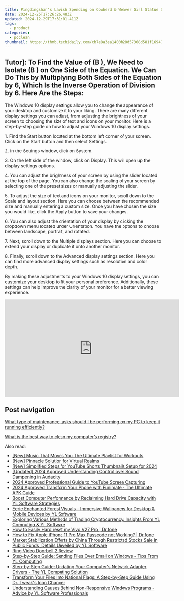 ```yaml
---
title: Pingdingshan's Lavish Spending on Cowherd & Weaver Girl Statue Draws Backlash Amidst Recent Poverty Escape
date: 2024-12-25T17:26:26.483Z
updated: 2024-12-29T17:31:01.411Z
tags:
  - product
categories:
  - pcclean
thumbnail: https://thmb.techidaily.com/cb7e8a3ea1400b28d57368d581f169474fb4983f5389a6a0053ebe83f3cfd779.jpg
---
```


## Tutor]: To Find the Value of \(B \), We Need to Isolate \(B \) on One Side of the Equation. We Can Do This by Multiplying Both Sides of the Equation by 6, Which Is the Inverse Operation of Division by 6. Here Are the Steps:

The Windows 10 display settings allow you to change the appearance of your desktop and customize it to your liking. There are many different display settings you can adjust, from adjusting the brightness of your screen to choosing the size of text and icons on your monitor. Here is a step-by-step guide on how to adjust your Windows 10 display settings. 

1\. Find the Start button located at the bottom left corner of your screen. Click on the Start button and then select Settings.

2\. In the Settings window, click on System.

3\. On the left side of the window, click on Display. This will open up the display settings options. 

4\. You can adjust the brightness of your screen by using the slider located at the top of the page. You can also change the scaling of your screen by selecting one of the preset sizes or manually adjusting the slider.

5\. To adjust the size of text and icons on your monitor, scroll down to the Scale and layout section. Here you can choose between the recommended size and manually entering a custom size. Once you have chosen the size you would like, click the Apply button to save your changes.

6\. You can also adjust the orientation of your display by clicking the dropdown menu located under Orientation. You have the options to choose between landscape, portrait, and rotated.

7\. Next, scroll down to the Multiple displays section. Here you can choose to extend your display or duplicate it onto another monitor.

8\. Finally, scroll down to the Advanced display settings section. Here you can find more advanced display settings such as resolution and color depth. 

By making these adjustments to your Windows 10 display settings, you can customize your desktop to fit your personal preference. Additionally, these settings can help improve the clarity of your monitor for a better viewing experience.

<!-- affiliate ads begin -->
<iframe width="560" height="315" src="https://www.youtube.com/embed/ZblaBc-v2vs?si=CKW1gJwXQT2vZJYo" title="YouTube video player" frameborder="0" allow="accelerometer; autoplay; clipboard-write; encrypted-media; gyroscope; picture-in-picture; web-share" referrerpolicy="strict-origin-when-cross-origin" allowfullscreen></iframe>
<!-- affiliate ads end -->

## Post navigation

[What type of maintenance tasks should I be performing on my PC to keep it running efficiently?](https://tools.techidaily.com/pcclean/products/)

[What is the best way to clean my computer’s registry?](https://tools.techidaily.com/pcclean/products/)

<ins class="adsbygoogle"
     style="display:block"
     data-ad-format="autorelaxed"
     data-ad-client="ca-pub-7571918770474297"
     data-ad-slot="1223367746"></ins>

<ins class="adsbygoogle"
     style="display:block"
     data-ad-client="ca-pub-7571918770474297"
     data-ad-slot="8358498916"
     data-ad-format="auto"
     data-full-width-responsive="true"></ins>

<span class="atpl-alsoreadstyle">Also read:</span>
<div><ul>
<li><a href="https://extra-skills.techidaily.com/new-music-that-moves-you-the-ultimate-playlist-for-workouts/"><u>[New] Music That Moves You The Ultimate Playlist for Workouts</u></a></li>
<li><a href="https://extra-approaches.techidaily.com/new-pinnacle-solution-for-virtual-realms/"><u>[New] Pinnacle Solution for Virtual Realms</u></a></li>
<li><a href="https://youtube-sure.techidaily.com/implified-steps-for-youtube-shorts-thumbnails-setup-for-2024/"><u>[New] Simplified Steps for YouTube Shorts Thumbnails Setup for 2024</u></a></li>
<li><a href="https://article-tips.techidaily.com/updated-2024-approved-understanding-control-over-sound-dampening-in-audacity/"><u>[Updated] 2024 Approved Understanding Control over Sound Dampening in Audacity</u></a></li>
<li><a href="https://screen-recording.techidaily.com/2024-approved-professional-guide-to-youtube-screen-capturing/"><u>2024 Approved Professional Guide to YouTube Screen Capturing</u></a></li>
<li><a href="https://some-skills.techidaily.com/2024-approved-transform-your-phone-with-funimate-the-ultimate-apk-guide/"><u>2024 Approved Transform Your Phone with Funimate - The Ultimate APK Guide</u></a></li>
<li><a href="https://win-exclusive.techidaily.com/boost-computer-performance-by-reclaiming-hard-drive-capacity-with-yl-software-strategies/"><u>Boost Computer Performance by Reclaiming Hard Drive Capacity with YL Software Strategies</u></a></li>
<li><a href="https://win-exclusive.techidaily.com/eerie-enchanted-forest-visuals-immersive-wallpapers-for-desktop-and-mobile-devices-by-yl-software/"><u>Eerie Enchanted Forest Visuals - Immersive Wallpapers for Desktop & Mobile Devices by YL Software</u></a></li>
<li><a href="https://win-exclusive.techidaily.com/exploring-various-methods-of-trading-cryptocurrency-insights-from-yl-computing-and-yl-software/"><u>Exploring Various Methods of Trading Cryptocurrency: Insights From YL Computing & YL Software</u></a></li>
<li><a href="https://techidaily.com/how-to-easily-hard-reset-my-vivo-v27-pro-drfone-by-drfone-reset-android-reset-android/"><u>How to Easily Hard reset my Vivo V27 Pro | Dr.fone</u></a></li>
<li><a href="https://iphone-unlock.techidaily.com/how-to-fix-apple-iphone-11-pro-max-passcode-not-working-drfone-by-drfone-ios/"><u>How to Fix Apple iPhone 11 Pro Max Passcode not Working? | Dr.fone</u></a></li>
<li><a href="https://win-exclusive.techidaily.com/market-stabilization-efforts-by-china-through-restricted-stocks-sale-in-public-funds-details-unveiled-by-yl-software/"><u>Market Stabilization Efforts by China Through Restricted Stocks Sale in Public Funds, Details Unveiled by YL Software</u></a></li>
<li><a href="https://buynow-help.techidaily.com/ring-video-doorbell-2-review/"><u>Ring Video Doorbell 2 Review</u></a></li>
<li><a href="https://win-exclusive.techidaily.com/step-by-step-guide-sending-files-over-email-on-windows-tips-from-yl-computing/"><u>Step-by-Step Guide: Sending Files Over Email on Windows - Tips From YL Computing</u></a></li>
<li><a href="https://win-exclusive.techidaily.com/step-by-step-guide-updating-your-computers-network-adapter-drivers-the-yl-computing-solution/"><u>Step-by-Step Guide: Updating Your Computer's Network Adapter Drivers - The YL Computing Solution</u></a></li>
<li><a href="https://win-exclusive.techidaily.com/transform-your-files-into-national-flags-a-step-by-step-guide-using-dr-tweaks-icon-changer/"><u>Transform Your Files Into National Flags: A Step-by-Step Guide Using Dr. Tweak's Icon Changer</u></a></li>
<li><a href="https://win-exclusive.techidaily.com/understanding-causes-behind-non-responsive-windows-programs-advice-by-yl-software-professionals/"><u>Understanding Causes Behind Non-Responsive Windows Programs - Advice by YL Software Professionals</u></a></li>
</ul></div>

